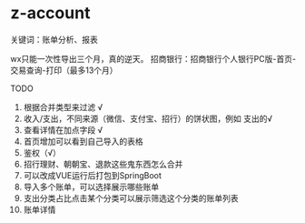 # z-account

关键词：账单分析、报表

wx只能一次性导出三个月，真的逆天。
招商银行：招商银行个人银行PC版-首页-交易查询-打印（最多13个月）

TODO
1. 根据合并类型来过滤 √
2. 收入/支出，不同来源（微信、支付宝、招行）的饼状图，例如 支出的√
3. 查看详情在加点字段 √
4. 首页增加可以看到自己导入的表格
5. 鉴权（√）
6. 招行理财、朝朝宝、退款这些鬼东西怎么合并
7. 可以改成VUE运行后打包到SpringBoot
8. 导入多个账单，可以选择展示哪些账单
9. 支出分类占比点击某个分类可以展示筛选这个分类的账单列表
10. 账单详情
